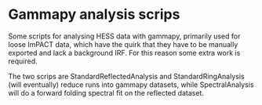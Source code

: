 Gammapy analysis scrips 
======================

Some scripts for analysing HESS data with gammapy, primarily used for loose ImPACT data, which have the quirk that they have to be manually exported and lack a background IRF. For this reason some extra work is required.

The two scrips are StandardReflectedAnalysis and StandardRingAnalysis (will eventually) reduce runs into gammapy datasets, while SpectralAnalysis will do a forward folding spectral fit on the reflected dataset.
